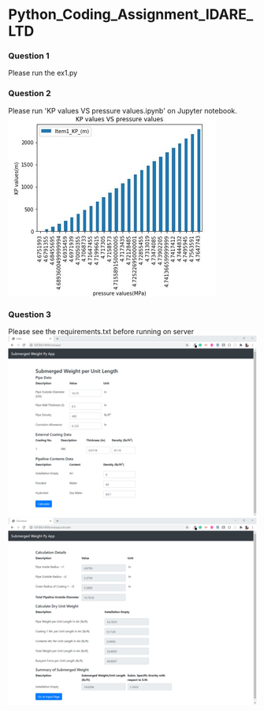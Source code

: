 # Python_Coding_Assignment_IDARE_LTD

<h3>Question 1</h3> 
Please run the ex1.py

<h3>Question 2</h3> 
Please run 'KP values VS pressure values.ipynb' on Jupyter notebook.

<img src="Question 2 Ans/img.JPG">

<h3>Question 3</h3>
Please see the requirements.txt before running on server
<img src="Question 3 Ans/img1.jpg">
<img src="Question 3 Ans/img2.jpg">

  
